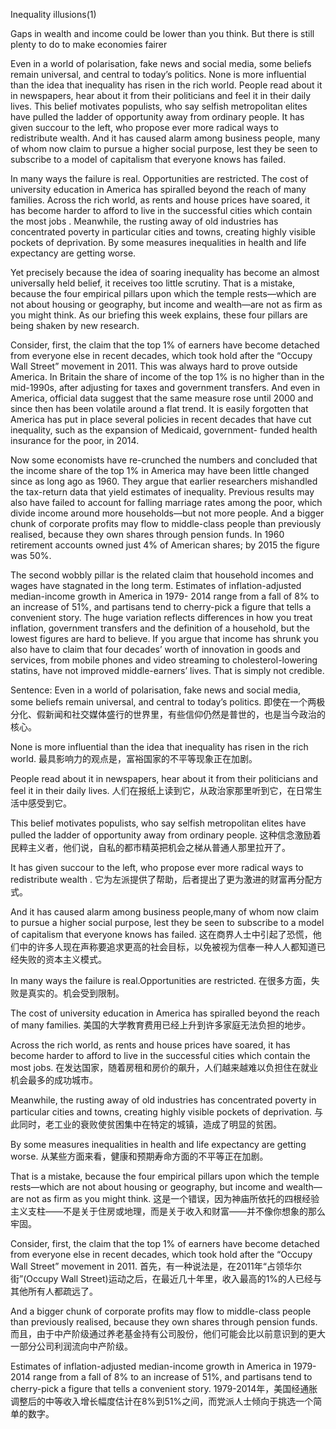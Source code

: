 Inequality illusions(1)

Gaps in wealth and income could be lower than you think. But there is still plenty to do to make economies fairer

Even in a world of polarisation, fake news and social media, some beliefs remain universal, and central to today’s politics. None is more influential than the idea that inequality has risen in the rich world. People read about it in newspapers, hear about it from their politicians and feel it in their daily lives. This belief motivates populists, who say selfish metropolitan elites have pulled the ladder of opportunity away from ordinary people. It has given succour to the left, who propose ever more radical ways to redistribute wealth. And it has caused alarm among business people, many of whom now claim to pursue a higher social purpose, lest they be seen to subscribe to a model of capitalism that everyone knows has failed.

In many ways the failure is real. Opportunities are restricted. The cost of university education in America has spiralled beyond the reach of many families. Across the rich world, as rents and house prices have soared, it has become harder to afford to live in the successful cities which contain the most jobs . Meanwhile, the rusting away of old industries has concentrated poverty in particular cities and towns, creating highly visible pockets of deprivation. By some measures inequalities in health and life expectancy are getting worse.

Yet precisely because the idea of soaring inequality has become an almost universally held belief, it receives too little scrutiny. That is a mistake, because the four empirical pillars upon which the temple rests—which are not about housing or geography, but income and wealth—are not as firm as you might think. As our briefing this week explains, these four pillars are being shaken by new research.

Consider, first, the claim that the top 1% of earners have become detached from everyone else in recent decades, which took hold after the “Occupy Wall Street” movement in 2011. This was always hard to prove outside America. In Britain the share of income of the top 1% is no higher than in the mid-1990s, after adjusting for taxes and government transfers. And even in America, official data suggest that the same measure rose until 2000 and since then has been volatile around a flat trend. It is easily forgotten that America has put in place several policies in recent decades that have cut inequality, such as the expansion of Medicaid, government- funded health insurance for the poor, in 2014.

Now some economists have re-crunched the numbers and concluded that the income share of the top 1% in America may have been little changed since as long ago as 1960. They argue that earlier researchers mishandled the tax-return data that yield estimates of inequality. Previous results may also have failed to account for falling marriage rates among the poor, which divide income around more households—but not more people. And a bigger chunk of corporate profits may flow to middle-class people than previously realised, because they own shares through pension funds. In 1960 retirement accounts owned just 4% of American shares; by 2015 the figure was 50%.

The second wobbly pillar is the related claim that household incomes and wages have stagnated in the long term. Estimates of inflation-adjusted median-income growth in America in 1979- 2014 range from a fall of 8% to an increase of 51%, and partisans tend to cherry-pick a figure that tells a convenient story. The huge variation reflects differences in how you treat inflation, government transfers and the definition of a household, but the lowest figures are hard to believe. If you argue that income has shrunk you also have to claim that four decades’ worth of innovation in goods and services, from mobile phones and video streaming to cholesterol-lowering statins, have not improved middle-earners’ lives. That is simply not credible.

Sentence:
Even in a world of polarisation, fake news and social media, some beliefs remain universal, and central to today’s politics.
即使在一个两极分化、假新闻和社交媒体盛行的世界里，有些信仰仍然是普世的，也是当今政治的核心。

None is more influential than the idea that inequality has risen in the rich world.
最具影响力的观点是，富裕国家的不平等现象正在加剧。

People read about it in newspapers, hear about it from their politicians and feel it in their daily lives.
人们在报纸上读到它，从政治家那里听到它，在日常生活中感受到它。

This belief motivates populists, who say selfish metropolitan elites have pulled the ladder of opportunity away from ordinary people.
这种信念激励着民粹主义者，他们说，自私的都市精英把机会之梯从普通人那里拉开了。

It has given succour to the left, who propose ever more radical ways to redistribute wealth .
它为左派提供了帮助，后者提出了更为激进的财富再分配方式。

And it has caused alarm among business people,many of whom now claim to pursue a higher social purpose, lest they be seen to subscribe to a model of capitalism that everyone knows has failed.
这在商界人士中引起了恐慌，他们中的许多人现在声称要追求更高的社会目标，以免被视为信奉一种人人都知道已经失败的资本主义模式。

In many ways the failure is real.Opportunities are restricted.
在很多方面，失败是真实的。机会受到限制。

The cost of university education in America has spiralled beyond the reach of many families.
美国的大学教育费用已经上升到许多家庭无法负担的地步。

Across the rich world, as rents and house prices have soared, it has become harder to afford to live in the successful cities which contain the most jobs.
在发达国家，随着房租和房价的飙升，人们越来越难以负担住在就业机会最多的成功城市。

Meanwhile, the rusting away of old industries has concentrated poverty in particular cities and towns, creating highly visible pockets of deprivation.
与此同时，老工业的衰败使贫困集中在特定的城镇，造成了明显的贫困。

By some measures inequalities in health and life expectancy are getting worse.
从某些方面来看，健康和预期寿命方面的不平等正在加剧。

That is a mistake, because the four empirical pillars upon which the temple rests—which are not about housing or geography, but income and wealth—are not as firm as you might think.
这是一个错误，因为神庙所依托的四根经验主义支柱——不是关于住房或地理，而是关于收入和财富——并不像你想象的那么牢固。

Consider, first, the claim that the top 1% of earners have become detached from everyone else in recent decades, which took hold after the “Occupy Wall Street” movement in 2011.
首先，有一种说法是，在2011年“占领华尔街”(Occupy Wall Street)运动之后，在最近几十年里，收入最高的1%的人已经与其他所有人都疏远了。

And a bigger chunk of corporate profits may flow to middle-class people than previously realised, because they own shares through pension funds.
而且，由于中产阶级通过养老基金持有公司股份，他们可能会比以前意识到的更大一部分公司利润流向中产阶级。

Estimates of inflation-adjusted median-income growth in America in 1979-2014 range from a fall of 8% to an increase of 51%, and partisans tend to cherry-pick a figure that tells a convenient story.
1979-2014年，美国经通胀调整后的中等收入增长幅度估计在8%到51%之间，而党派人士倾向于挑选一个简单的数字。